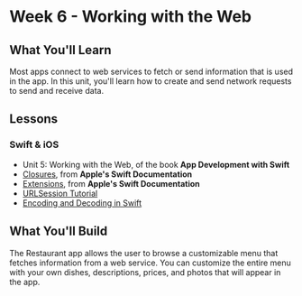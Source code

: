 # Week 6 - Working with the Web

## What You'll Learn
Most apps connect to web services to fetch or send information that is used in the app. In this unit, you'll learn how to create and send network requests to send and receive data.

## Lessons
### Swift & iOS
- Unit 5: Working with the Web, of the book **App Development with Swift**
- [Closures](https://docs.swift.org/swift-book/LanguageGuide/Closures.html), from **Apple's Swift Documentation**
- [Extensions](https://docs.swift.org/swift-book/LanguageGuide/Extensions.html), from **Apple's Swift Documentation**
- [URLSession Tutorial](https://www.raywenderlich.com/3244963-urlsession-tutorial-getting-started)
- [Encoding and Decoding in Swift](https://www.raywenderlich.com/3418439-encoding-and-decoding-in-swift)

## What You'll Build
The Restaurant app allows the user to browse a customizable menu that fetches information from a web service. You can customize the entire menu with your own dishes, descriptions, prices, and photos that will appear in the app.

